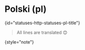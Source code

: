 # Polski (pl)
{id="statuses-http-statuses-pl-title"}



> All lines are translated 😊
>
{style="note"}

